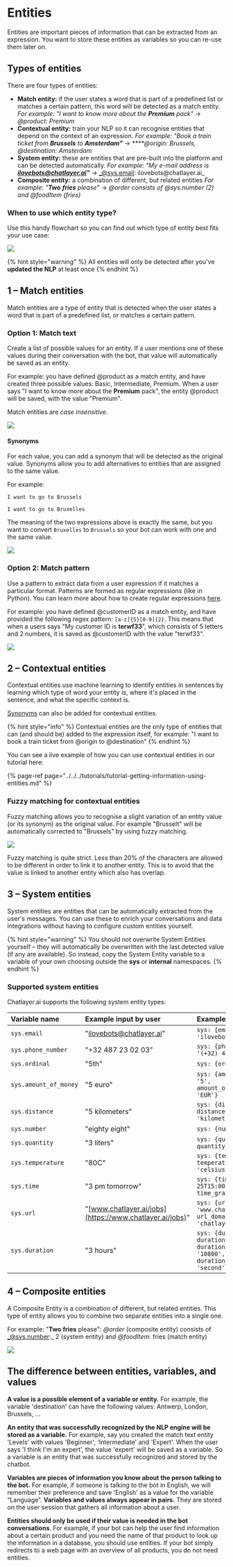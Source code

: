 # Entities

Entities are important pieces of information that can be extracted from an expression. You want to store these entities as variables so you can re-use them later on.

## Types of entities

There are four types of entities:

* **Match entity:** if the user states a word that is part of a predefined list or matches a certain pattern, this word will be detected as a match entity. _For example: "I want to know more about the **Premium** pack"_ → _@product: Premium_ 
* **Contextual entity:** train your NLP so it can recognise entities that depend on the context of an expression. _For example: "Book a train ticket from **Brussels** to **Amsterdam"**_ → _****@origin: Brussels, @destination: Amsterdam_ 
* **System entity:** these are entities that are pre-built into the platform and can be detected automatically. _For example: "My e-mail address is **ilovebots@chatlayer.ai"**_ → _@sys.email: ilovebots@chatlayer.ai_ 
* **Composite entity:** a combination of different, but related entities _For example: "**Two** **fries** please"_ → _@order consists of @sys.number \(2\) and @foodItem \(fries\)_

### When to use which entity type?

Use this handy flowchart so you can find out which type of entity best fits your use case:

![](../../../.gitbook/assets/untitled-document.png)

{% hint style="warning" %}
All entities will only be detected after you've **updated the NLP** at least once
{% endhint %}

## 1 – Match entities

Match entities are a type of entity that is detected when the user states a word that is part of a predefined list, or matches a certain pattern.

### Option 1: Match text

Create a list of possible values for an entity. If a user mentions one of these values during their conversation with the bot, that value will automatically be saved as an entity.

For example: you have defined @product as a match entity, and have created three possible values: Basic, Intermediate, Premium. When a user says "I want to know more about the **Premium** pack", the entity @product will be saved, with the value "Premium".

Match entities are _case_ _insensitive_.

![](../../../.gitbook/assets/image%20%28354%29.png)

#### Synonyms

For each value, you can add a synonym that will be detected as the original value. Synonyms allow you to add alternatives to entities that are assigned to the same value. 

For example:

`I want to go to Brussels`

`I want to go to Bruxelles`

The meaning of the two expressions above is exactly the same, but you want to convert `Bruxelles` to `Brussels` so your bot can work with one and the same value.

![](../../../.gitbook/assets/image%20%28348%29.png)

### Option 2: Match pattern

Use a pattern to extract data from a user expression if it matches a particular format. Patterns are formed as regular expressions \(like in Python\). You can learn more about how to create regular expressions [here](https://regex101.com/).

For example: you have defined @customerID as a match entity, and have provided the following regex pattern: `[a-z]{5}[0-9]{2}`. This means that when a users says "My customer ID is **terwf33**", which consists of 5 letters and 2 numbers, it is saved as @customerID with the value "terwf33".

![](../../../.gitbook/assets/image%20%28356%29.png)

## 2 – Contextual entities

Contextual entities use machine learning to identify entities in sentences by learning which type of word your entity is, where it's placed in the sentence, and what the specific context is.

[Synonyms](./#synonyms) can also be added for contextual entities.

{% hint style="info" %}
Contextual entities are the only type of entities that can \(and should be\) added to the expression itself, for example: "I want to book a train ticket from @origin to @destination"
{% endhint %}

You can see a live example of how you can use contextual entities in our tutorial here:

{% page-ref page="../../../tutorials/tutorial-getting-information-using-entities.md" %}

### Fuzzy matching for contextual entities

Fuzzy matching allows you to recognise a slight variation of an entity value \(or its synonym\) as the original value. For example "Brusselt" will be automatically corrected to "Brussels" by using fuzzy matching.

![](../../../.gitbook/assets/image%20%28355%29.png)

Fuzzy matching is quite strict. Less than 20% of the characters are allowed to be different in order to link it to another entity. This is to avoid that the value is linked to another entity which also has overlap. 

## 3 – System entities

System entities are entities that can be automatically extracted from the user's messages. You can use these to enrich your conversations and data integrations without having to configure custom entities yourself.

{% hint style="warning" %}
You should not overwrite System Entities yourself – they will automatically be overwritten with the last detected value \(if any are available\). So instead, copy the System Entity variable to a variable of your own choosing outside the **sys** or **internal** namespaces.
{% endhint %}

### Supported system entities

Chatlayer.ai supports the following system entity types:

| Variable name | Example input by user | Example result in session |
| :--- | :--- | :--- |
| `sys.email` | "ilovebots@chatlayer.ai" | `sys: {email: 'ilovebots@chatlayer.ai'}` |
| `sys.phone_number` | "+32 487 23 02 03" | `sys: {phone_number: '(+32) 487230203'}` |
| `sys.ordinal` | "5th" | `sys: {ordinal: '5'}` |
| `sys.amount_of_money` | "5 euro" | `sys: {amount_of money: '5', amount_of_money_currency: 'EUR'}` |
| `sys.distance` | "5 kilometers" | `sys: {distance: '5', distance_unit: 'kilometre'}` |
| `sys.number` | "eighty eight" | `sys: {number: '88'}` |
| `sys.quantity` | "3 liters" | `sys: {quantity: '3', quantity_unit: 'litre'}` |
| `sys.temperature` | "80C" | `sys: {temperature '80', temperature_unit: 'celsius'` |
| `sys.time` | "3 pm tomorrow" | `sys: {time: '2020-12-25T15:00:00.000+00:00', time_grain: 'hour'}` |
| `sys.url` | "[www.chatlayer.ai/jobs](https://www.chatlayer.ai/jobs)" | `sys: {url: 'www.chatlayer.ai/jobs', url_domain: 'chatlayer.ai'}` |
| `sys.duration` | "3 hours" | `sys: {duration: '3', duration_unit: 'hour', duration_normalized: '10800', duration_normalized_unit: 'second'}` |

## 4 – Composite entities

A Composite Entity is a combination of different, but related entities. This type of entity allows you to combine two separate entities into a single one.

For example: "**Two** **fries** please": _@order_ \(composite entity\) consists of _@sys.number:_ 2 \(system entity\) and _@foodItem_: fries \(match entity\)

![](../../../.gitbook/assets/image%20%28357%29.png)

## The difference between entities, variables, and values

**A value is a possible element of a variable or entity.** For example, the variable 'destination' can have the following values: Antwerp, London, Brussels, ...

**An entity that was successfully recognized by the NLP engine will be stored as a variable.** For example, say you created the match text entity 'Levels' with values 'Beginner', 'Intermediate' and 'Expert'. When the user says 'I think I'm an expert', the value 'expert' will be saved as a variable. So a variable is an entity that was successfully recognized and stored by the chatbot.

**Variables are pieces of information you know about the person talking to the bot.** For example, if someone is talking to the bot in English, we will remember their preference and save 'English' as a value for the variable “Language”. **Variables and values always appear in pairs.** They are stored on the user session that gathers all information about a user.

**Entities should only be used if their value is needed in the bot conversations**. For example, if your bot can help the user find information about a certain product and you need the name of that product to look up the information in a database, you should use entities. If your bot simply redirects to a web page with an overview of all products, you do not need entities.



